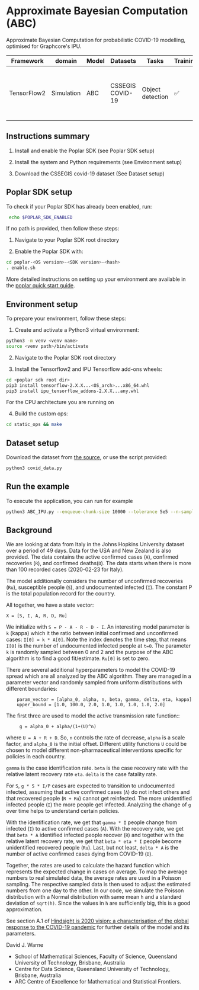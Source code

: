 # Approximate Bayesian Computation (ABC) 
Approximate Bayesian Computation for probabilistic COVID-19 modelling, optimised for Graphcore's IPU.

| Framework | domain | Model | Datasets | Tasks| Training| Inference | Reference |
|-------------|-|------|-------|-------|-------|---|---|
| TensorFlow2 | Simulation | ABC | CSSEGIS COVID-19 | Object detection | ✅ | ✅ | ['Accelerating Simulation-based Inference with Emerging AI Hardware'](https://ieeexplore.ieee.org/document/9325369) |


## Instructions summary

1. Install and enable the Poplar SDK (see Poplar SDK setup)

2. Install the system and Python requirements (see Environment setup)

3. Download the CSSEGIS covid-19 dataset (See Dataset setup)


## Poplar SDK setup
To check if your Poplar SDK has already been enabled, run:
```bash
 echo $POPLAR_SDK_ENABLED
 ```

If no path is provided, then follow these steps:
1. Navigate to your Poplar SDK root directory

2. Enable the Poplar SDK with:
```bash 
cd poplar-<OS version>-<SDK version>-<hash>
. enable.sh
```

More detailed instructions on setting up your environment are available in the [poplar quick start guide](https://docs.graphcore.ai/projects/graphcloud-poplar-quick-start/en/latest/).


## Environment setup
To prepare your environment, follow these steps:

1. Create and activate a Python3 virtual environment:
```bash
python3 -m venv <venv name>
source <venv path>/bin/activate
```

2. Navigate to the Poplar SDK root directory

3. Install the Tensorflow2 and IPU Tensorflow add-ons wheels:
```bash
cd <poplar sdk root dir>
pip3 install tensorflow-2.X.X...<OS_arch>...x86_64.whl
pip3 install ipu_tensorflow_addons-2.X.X...any.whl
```
For the CPU architecture you are running on

4. Build the custom ops:
```bash
cd static_ops && make
```


## Dataset setup
Download the dataset from [the source](https://github.com/CSSEGISandData/COVID-19), or use the script provided:
```bash
python3 covid_data.py
```


## Run the example
To execute the application, you can run for example

```bash
python3 ABC_IPU.py --enqueue-chunk-size 10000 --tolerance 5e5 --n-samples-target 100 --n-samples-per-batch 400000 --country US --samples-filepath US_5e5_100.txt --replication-factor 4
```


## Background
We are looking at data from Italy in the Johns Hopkins University dataset
over a period of 49 days. 
Data for the USA and New Zealand is also provided.
The data contains the active confirmed cases (`A`), confirmed recoveries (`R`),
and confirmed deaths(`D`). The data starts 
when there is more than 100 recorded cases (2020-02-23 for Italy).

The model additionally considers the number of unconfirmed recoveries (`Ru`),
susceptible people (`S`), and undocumented infected (`I`).
The constant P is the total population record for the country.

All together, we have a state vector:
```
X = [S, I, A, R, D, Ru]
```

We initialize with `S = P - A - R - D - I`. An interesting model parameter
is `k` (kappa) which it the ratio between initial confirmed and unconfirmed cases:
`I[0] = k * A[0]`. Note the index denotes the time step, 
that means `I[0]` is the number of undocumented infected people at `t=0`. 
The parameter `k` is randomly sampled between 0 and 2 and
the purpose of the ABC algorithm is to find a good fit/estimate.
`Ru[0]` is set to zero.

There are several additional hyperparameters to model the COVID-19 spread
which are all analyzed by the ABC algorithm. 
They are managed in a parameter
vector and randomly sampled from uniform distributions with different
boundaries:
```
    param_vector = [alpha_0, alpha, n, beta, gamma, delta, eta, kappa]
    upper_bound = [1.0, 100.0, 2.0, 1.0, 1.0, 1.0, 1.0, 2.0]
```
The first three are used to model the active transmission rate function::
```
     g = alpha_0 + alpha/(1+(U)^n)
```
where `U = A + R + D`. So, `n` controls the rate of decrease,  `alpha` is a scale factor, and
`alpha_0` is the initial offset.
Different utility functions `U` could be chosen to model different
non-pharmaceutical interventions specific for policies in each country.

`gamma` is the case identification rate.
`beta` is the case recovery rate with the relative latent recovery rate `eta`.
`delta` is the case fatality rate.

For `S`, `g * S * I/P` cases are expected to transition to undocumented infected,
assuming that active confirmed cases (`A`) do not infect others
and that recovered people (`R + Ru`) cannot get reinfected.
The more unidentified infected people (`I`) the more people get infected.
Analyzing the change of `g` over time helps to understand certain policies.

With the identification rate, we get that `gamma * I` people change from
infected (`I`) to active confirmed cases (`A`).
With the recovery rate, we get that `beta * A` 
identified infected people recover (`R`)
and together with the relative latent recovery rate,
we get that `beta * eta * I` people become unidentified recovered people (`Ru`).
Last, but not least, `delta * A`
is the number of active confirmed cases dying from COVID-19 (`D`).

Together, the rates are used to calculate the hazard function which
represents the expected change in cases on average.
To map the average numbers to real simulated data,
the average rates are used in a Poisson sampling.
The respective sampled data is then used to adjust the estimated numbers from
one day to the other.
In our code, we simulate the Poisson distribution with a Normal distribution
with same mean `h` and a standard deviation of `sqrt(h)`.
Since the values in `h` are sufficiently big, this is a good approximation.

See section A.1 of
[Hindsight is 2020 vision: a characterisation of the global response to the COVID-19 pandemic](https://link.springer.com/article/10.1186/s12889-020-09972-z) 
for further details of the model and its parameters.

David J. Warne
 
- School of Mathematical Sciences, Faculty of Science, Queensland University of Technology, Brisbane, Australia
- Centre for Data Science, Queensland University of Technology, Brisbane, Australia
- ARC Centre of Excellence for Mathematical and Statistical Frontiers.
